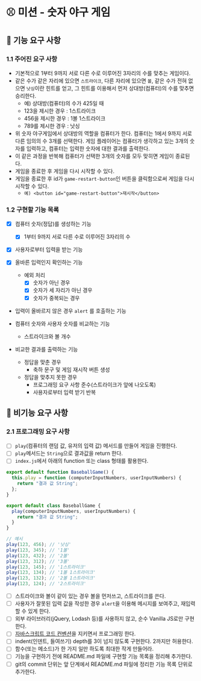 # ⚾ 미션 - 숫자 야구 게임

## 🎯 기능 요구 사항

### 1.1 주어진 요구 사항

- 기본적으로 1부터 9까지 서로 다른 수로 이루어진 3자리의 수를 맞추는 게임이다.
- 같은 수가 같은 자리에 있으면 `스트라이크`, 다른 자리에 있으면 `볼`, 같은 수가 전혀 없으면 `낫싱`이란 힌트를 얻고, 그 힌트를 이용해서 먼저 상대방(컴퓨터)의 수를 맞추면 승리한다.
  - 예) 상대방(컴퓨터)의 수가 425일 때
  - 123을 제시한 경우 : 1스트라이크
  - 456을 제시한 경우 : 1볼 1스트라이크
  - 789를 제시한 경우 : 낫싱
- 위 숫자 야구게임에서 상대방의 역할을 컴퓨터가 한다. 컴퓨터는 1에서 9까지 서로 다른 임의의 수 3개를 선택한다. 게임 플레이어는 컴퓨터가 생각하고 있는 3개의 숫자를 입력하고, 컴퓨터는 입력한 숫자에 대한 결과를 출력한다.
- 이 같은 과정을 반복해 컴퓨터가 선택한 3개의 숫자를 모두 맞히면 게임이 종료된다.
- 게임을 종료한 후 게임을 다시 시작할 수 있다.
- 게임을 종료한 후 id가 `game-restart-button`인 버튼을 클릭함으로써 게임을 다시 시작할 수 있다. 
  - `예) <button id="game-restart-button">재시작</button>`

### 1.2 구현할 기능 목록

- [x] 컴퓨터 숫자(정답)를 생성하는 기능
  - [x] 1부터 9까지 서로 다른 수로 이루어진 3자리의 수

- [x] 사용자로부터 입력을 받는 기능

- [x] 올바른 입력인지 확인하는 기능
  - 예외 처리
    - [x] 숫자가 아닌 경우
    - [x] 숫자가 세 자리가 아닌 경우
    - [x] 숫자가 중복되는 경우
- 입력이 올바르지 않은 경우 `alert` 를 호출하는 기능

- 컴퓨터 숫자와 사용자 숫자를 비교하는 기능
  - 스트라이크와 볼 개수
- 비교한 결과를 출력하는 기능
  - 정답을 맞춘 경우
    - 축하 문구 및 게임 재시작 버튼 생성
  - 정답을 맞추지 못한 경우
    - 프로그래밍 요구 사항 준수(스트라이크가 앞에 나오도록)
    - 사용자로부터 입력 받기 반복

## 🎯 비기능 요구 사항

### 2.1 프로그래밍 요구 사항

- [ ] `play`(컴퓨터의 랜덤 값, 유저의 입력 값) 메서드를 만들어 게임을 진행한다.
- [ ] `play`메서드는 `String`으로 결과값을 return 한다.
- [ ] `index.js`에서 아래의 function 또는 class 형태를 활용한다.

```javascript
export default function BaseballGame() {
  this.play = function (computerInputNumbers, userInputNumbers) {
    return "결과 값 String";
  };
}

export default class BaseballGame {
  play(computerInputNumbers, userInputNumbers) {
    return "결과 값 String";
  }
}

// 예시
play(123, 456); // '낫싱'
play(123, 345); // '1볼'
play(123, 432); // '2볼'
play(123, 312); // '3볼'
play(123, 145); // '1스트라이크'
play(123, 134); // '1볼 1스트라이크'
play(123, 132); // '2볼 1스트라이크'
play(123, 124); // '2스트라이크'
```

- [ ] 스트라이크와 볼이 같이 있는 경우 볼을 먼저쓰고, 스트라이크를 쓴다.
- [ ] 사용자가 잘못된 입력 값을 작성한 경우 `alert`을 이용해 메시지를 보여주고, 재입력할 수 있게 한다.
- [ ] 외부 라이브러리(jQuery, Lodash 등)를 사용하지 않고, 순수 Vanilla JS로만 구현한다.
- [ ] [자바스크립트 코드 컨벤션](https://ui.toast.com/fe-guide/ko_CODING-CONVENTION)을 지키면서 프로그래밍 한다.
- [ ] indent(인덴트, 들여쓰기) depth를 3이 넘지 않도록 구현한다. 2까지만 허용한다.
- [ ] 함수(또는 메소드)가 한 가지 일만 하도록 최대한 작게 만들어라.
- [ ] 기능을 구현하기 전에 README.md 파일에 구현할 기능 목록을 정리해 추가한다.
- [ ] git의 commit 단위는 앞 단계에서 README.md 파일에 정리한 기능 목록 단위로 추가한다.